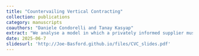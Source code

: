 ```yaml
---
title: "Countervailing Vertical Contracting"
collection: publications
category: manuscripts
coauthors: "Daniele Condorelli and Tanay Kasyap"
extract: "We analyse a model in which a privately informed supplier must obtain a publicly observed license from a monopolist before selling to a private-value buyer who holds market power against the supplier. Optimal licensing fees take the form of a royalty schedule that penalises low‐price trades and subsidises high‐price ones. This royalty schedule endows the supplier with commitment power, permitting second-degree price discrimination of the buyer through manipulation of the probability of trade at different prices. Remarkably, the induced trade mechanism coincides with that of a supplier wielding full price-setting power, showing that buyer market power can be entirely countervailed. The welfare consequences are ambiguous: licensing may alleviate the deadweight loss caused by buyer power, but it can also introduce supplier-driven inefficiencies."
date: 2025-06-7
slidesurl: 'http://Joe-Basford.github.io/files/CVC_slides.pdf'
---
```



